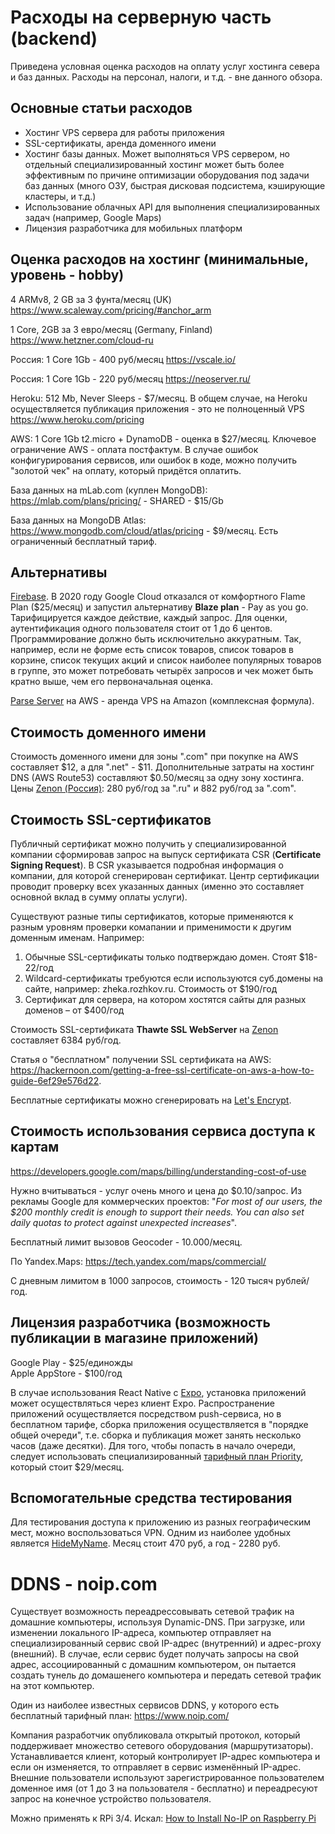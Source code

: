 # Расходы на серверную часть (backend)

Приведена условная оценка расходов на оплату услуг хостинга севера и баз данных. Расходы на персонал, налоги, и т.д. - вне данного обзора.

## Основные статьи расходов

* Хостинг VPS сервера для работы приложения  
* SSL-сертификаты, аренда доменного имени  
* Хостинг базы данных. Может выполняться VPS сервером, но отдельный специализированный хостинг может быть более эффективным по причине оптимизации оборудования под задачи баз данных (много ОЗУ, быстрая дисковая подсистема, кэширующие кластеры, и т.д.)  
* Использование облачных API для выполнения специализированных задач (например, Google Maps)  
* Лицензия разработчика для мобильных платформ

## Оценка расходов на хостинг (минимальные, уровень - hobby)

4 ARMv8, 2 GB за 3 фунта/месяц (UK)
https://www.scaleway.com/pricing/#anchor_arm

1 Core, 2GB за 3 евро/месяц (Germany, Finland)
https://www.hetzner.com/cloud-ru

Россия: 1 Core 1Gb - 400 руб/месяц
https://vscale.io/

Россия: 1 Core 1Gb - 220 руб/месяц
https://neoserver.ru/

Heroku: 512 Mb, Never Sleeps - $7/месяц. В общем случае, на Heroku осуществляется публикация приложения - это не полноценный VPS
https://www.heroku.com/pricing

AWS: 1 Core 1Gb t2.micro + DynamoDB - оценка в $27/месяц. Ключевое ограничение AWS - оплата постфактум. В случае ошибок конфигурирования сервисов, или ошибок в коде, можно получить "золотой чек" на оплату, который придётся оплатить.

База данных на mLab.com (куплен MongoDB): https://mlab.com/plans/pricing/ - SHARED - $15/Gb

База данных на MongoDB Atlas: https://www.mongodb.com/cloud/atlas/pricing - $9/месяц. Есть ограниченный бесплатный тариф.

## Альтернативы

[Firebase](https://firebase.google.com/pricing/). В 2020 году Google Cloud отказался от комфортного Flame Plan ($25/месяц) и запустил альтернативу **Blaze plan** - Pay as you go. Тарифицируется каждое действие, каждый запрос. Для оценки, аутентификация одного пользователя стоит от 1 до 6 центов. Программирование должно быть исключительно аккуратным. Так, например, если не форме есть список товаров, список товаров в корзине, список текущих акций и список наиболее популярных товаров в группе, это может потребовать четырёх запросов и чек может быть кратно выше, чем его первоначальная оценка.

[Parse Server](https://parseplatform.org/) на AWS - аренда VPS на Amazon (комплексная формула).

## Стоимость доменного имени

Стоимость доменного имени для зоны ".com" при покупке на AWS составляет $12, а для ".net" - $11. Дополнительные затраты на хостинг DNS (AWS Route53) составляют $0.50/месяц за одну зону хостинга. Цены [Zenon (Россия)](https://www.zenon.net/domains/): 280 руб/год за ".ru" и 882 руб/год за ".com".

## Стоимость SSL-сертификатов

Публичный сертификат можно получить у специализированной компании сформировав запрос на выпуск сертификата CSR (**Certificate Signing Request**). В CSR указывается подробная информация о компании, для которой сгенерирован сертификат. Центр сертификации проводит проверку всех указанных данных (именно это составляет основной вклад в сумму оплаты услуги).

Существуют разные типы сертификатов, которые применяются к разным уровням проверки комапании и применимости к другим доменным именам. Например:

1. Обычные SSL-сертификаты только подтверждаю домен. Стоят $18-22/год
2. Wildcard-сертификаты требуются если используются суб.домены на сайте, например: zheka.rozhkov.ru. Стоимость от $190/год
3. Сертификат для сервера, на котором хостятся сайты для разных доменов – от $400/год

Стоимость SSL-сертификата **Thawte SSL WebServer** на [Zenon](https://www.zenon.net/ssl/) составляет 6384 руб/год.

Статья о "бесплатном" получении SSL сертификата на AWS: https://hackernoon.com/getting-a-free-ssl-certificate-on-aws-a-how-to-guide-6ef29e576d22.

Бесплатные сертификаты можно сгенерировать на [Let's Encrypt](https://letsencrypt.org/ru/getting-started/).

## Стоимость использования сервиса доступа к картам

https://developers.google.com/maps/billing/understanding-cost-of-use

Нужно вчитываться - услуг очень много и цена до $0.10/запрос. Из рекламы Google для коммерческих проектов: "*For most of our users, the $200 monthly credit is enough to support their needs. You can also set daily quotas to protect against unexpected increases*".

Бесплатный лимит вызовов Geocoder - 10.000/месяц.

По Yandex.Maps: https://tech.yandex.com/maps/commercial/

С дневным лимитом в 1000 запросов, стоимость - 120 тысяч рублей/год.

## Лицензия разработчика (возможность публикации в магазине приложений)

Google Play - $25/единожды  
Apple AppStore - $100/год

В случае использования React Native с [Expo](https://expo.io/), установка приложений может осуществляться через клиент Expo. Распространение приложений осуществляется посредством push-сервиса, но в бесплатном тарифе, сборка приложения осуществляется в "порядке общей очереди", т.е. сборка и публикация может занять несколько часов (даже десятки). Для того, чтобы попасть в начало очереди, следует использовать специализированный [тарифный план Priority](https://expo.io/developer-services), который стоит $29/месяц.

## Вспомогательные средства тестирования

Для тестирования доступа к приложению из разных географическим мест, можно воспользоваться VPN. Одним из наиболее удобных является [HideMyName](https://hidemy.name/ru/). Месяц стоит 470 руб, а год - 2280 руб.

# DDNS - noip.com

Существует возможность переадрессовывать сетевой трафик на домашние компьютеры, используя Dynamic-DNS. При загрузке, или изменении локального IP-адреса, компьютер отправляет на специализированный сервис свой IP-адрес (внутренний) и адрес-proxy (внешний). В случае, если сервис будет получать запросы на свой адрес, ассоциированный с домашним компьютером, он пытается создать тунель до домашенего компьютера и передать сетевой трафик на этот компьютер.

Один из наиболее известных сервисов DDNS, у которого есть бесплатный тарифный план: https://www.noip.com/

Компания разработчик опубликовала открытый протокол, который поддерживает множество сетевого оборудования (маршрутизаторы). Устанавливается клиент, который контролирует IP-адрес компьютера и если он изменяется, то отправляет в сервис изменённый IP-адрес. Внешние пользователи используют зарегистрированное пользователем доменное имя (от 1 до 3 на пользователя - бесплатно) и переадресуют запрос на конечное устройство пользователя.

Можно применять к RPi 3/4. Искал: [How to Install No-IP on Raspberry Pi](https://www.slicethepi.co.uk/how-to-install-no-ip-on-raspberry-pi/)
